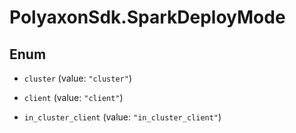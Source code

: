 # PolyaxonSdk.SparkDeployMode

## Enum


* `cluster` (value: `"cluster"`)

* `client` (value: `"client"`)

* `in_cluster_client` (value: `"in_cluster_client"`)


